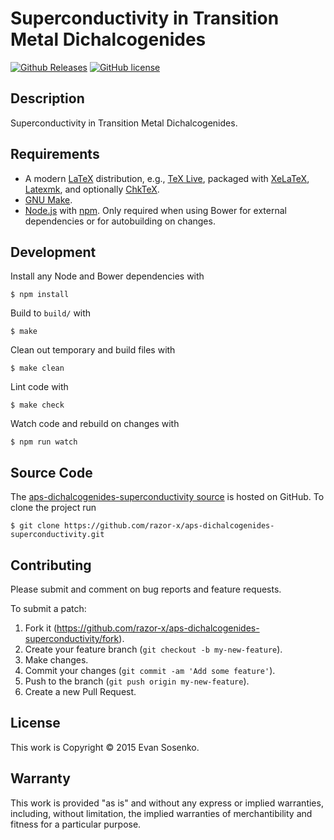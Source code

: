 # Superconductivity in Transition Metal Dichalcogenides

[![Github Releases](https://img.shields.io/github/release/razor-x/aps-dichalcogenides-superconductivity.svg)](https://github.com/razor-x/aps-dichalcogenides-superconductivity/releases)
[![GitHub license](https://img.shields.io/github/license/razor-x/aps-dichalcogenides-superconductivity.svg)](./LICENSE.txt)

## Description

Superconductivity in Transition Metal Dichalcogenides.

## Requirements

- A modern [LaTeX] distribution, e.g., [TeX Live],
  packaged with [XeLaTeX], [Latexmk], and optionally [ChkTeX].
- [GNU Make].
- [Node.js] with [npm].
  Only required when using Bower for external dependencies
  or for autobuilding on changes.

[ChkTeX]: http://baruch.ev-en.org/proj/chktex/
[GNU Make]: https://www.gnu.org/software/make/
[LaTeX]: https://www.latex-project.org/
[Latexmk]: https://www.ctan.org/pkg/latexmk/
[Node.js]: https://nodejs.org/
[npm]: https://npmjs.org/
[TeX Live]: https://www.tug.org/texlive/
[XeLaTeX]: http://www.xelatex.org/

## Development

Install any Node and Bower dependencies with

```
$ npm install
```

Build to `build/` with

```
$ make
```

Clean out temporary and build files with

```
$ make clean
```

Lint code with

```
$ make check
```

Watch code and rebuild on changes with

```
$ npm run watch
```

## Source Code

The [aps-dichalcogenides-superconductivity source] is hosted on GitHub.
To clone the project run

```
$ git clone https://github.com/razor-x/aps-dichalcogenides-superconductivity.git
```

[aps-dichalcogenides-superconductivity source]: https://github.com/razor-x/aps-dichalcogenides-superconductivity

## Contributing

Please submit and comment on bug reports and feature requests.

To submit a patch:

1. Fork it (https://github.com/razor-x/aps-dichalcogenides-superconductivity/fork).
2. Create your feature branch (`git checkout -b my-new-feature`).
3. Make changes.
4. Commit your changes (`git commit -am 'Add some feature'`).
5. Push to the branch (`git push origin my-new-feature`).
6. Create a new Pull Request.

## License

This work is Copyright © 2015 Evan Sosenko.

## Warranty

This work is provided "as is" and without any express or
implied warranties, including, without limitation, the implied
warranties of merchantibility and fitness for a particular
purpose.
